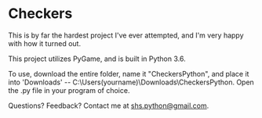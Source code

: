 # Checkers

This is by far the hardest project I've ever attempted, and I'm very happy with how it turned out.

This project utilizes PyGame, and is built in Python 3.6.

To use, download the entire folder, name it "CheckersPython", and place it into 'Downloads' -- C:\Users\(yourname)\Downloads\CheckersPython.
Open the .py file in your program of choice.

Questions? Feedback? Contact me at shs.python@gmail.com.
